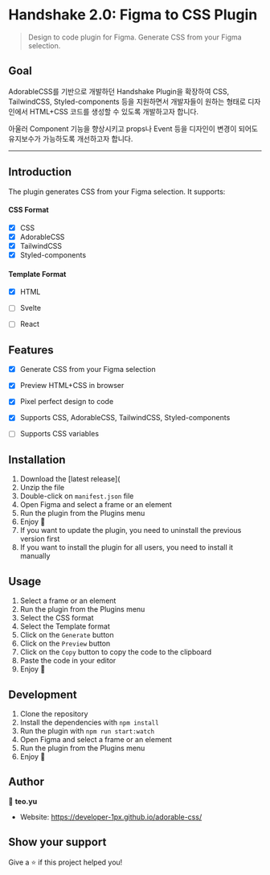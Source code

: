 # Handshake 2.0: Figma to CSS Plugin

> Design to code plugin for Figma. Generate CSS from your Figma selection.

## Goal

AdorableCSS를 기반으로 개발하던 Handshake Plugin을 확장하여
CSS, TailwindCSS, Styled-components 등을 지원하면서 개발자들이 원하는 형태로 디자인에서 HTML+CSS 코드를 생성할 수 있도록 개발하고자 합니다.

아울러 Component 기능을 향상시키고 props나 Event 등을 디자인이 변경이 되어도 유지보수가 가능하도록 개선하고자 합니다.

---

## Introduction

The plugin generates CSS from your Figma selection. It supports:

#### CSS Format
- [x] CSS
- [x] AdorableCSS
- [x] TailwindCSS
- [x] Styled-components

#### Template Format
- [x] HTML
- [ ] Svelte
- [ ] React


## Features

- [x] Generate CSS from your Figma selection
- [x] Preview HTML+CSS in browser
- [x] Pixel perfect design to code
- [x] Supports CSS, AdorableCSS, TailwindCSS, Styled-components
- [ ] Supports CSS variables


## Installation

1. Download the [latest release](
2. Unzip the file
3. Double-click on `manifest.json` file
4. Open Figma and select a frame or an element
5. Run the plugin from the Plugins menu
6. Enjoy 🎉
7. If you want to update the plugin, you need to uninstall the previous version first
8. If you want to install the plugin for all users, you need to install it manually


## Usage

1. Select a frame or an element
2. Run the plugin from the Plugins menu
3. Select the CSS format
4. Select the Template format
5. Click on the `Generate` button
6. Click on the `Preview` button
7. Click on the `Copy` button to copy the code to the clipboard
8. Paste the code in your editor
9. Enjoy 🎉


## Development

1. Clone the repository
2. Install the dependencies with `npm install`
3. Run the plugin with `npm run start:watch`
4. Open Figma and select a frame or an element
5. Run the plugin from the Plugins menu
6. Enjoy 🎉


## Author

👤 **teo.yu**

* Website: https://developer-1px.github.io/adorable-css/

## Show your support

Give a ⭐️ if this project helped you!
